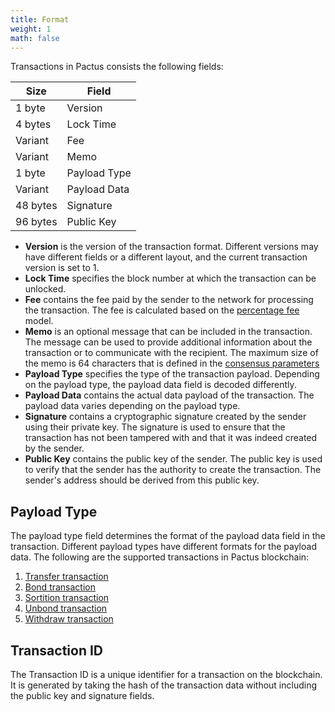 ```yaml
---
title: Format
weight: 1
math: false
---
```


Transactions in Pactus consists the following fields:

| Size     | Field        |
| -------- | ------------ |
| 1 byte   | Version      |
| 4 bytes  | Lock Time    |
| Variant  | Fee          |
| Variant  | Memo         |
| 1 byte   | Payload Type |
| Variant  | Payload Data |
| 48 bytes | Signature    |
| 96 bytes | Public Key   |

- **Version** is the version of the transaction format. Different versions may have different fields or
  a different layout, and the current transaction version is set to 1.
- **Lock Time** specifies the block number at which the transaction can be unlocked.
- **Fee** contains the fee paid by the sender to the network for processing the transaction.
  The fee is calculated based on the [percentage fee](/docs/transaction/fee/) model.
- **Memo** is an optional message that can be included in the transaction.
  The message can be used to provide additional information about the transaction or to communicate with the recipient.
  The maximum size of the memo is 64 characters that is defined in the
  [consensus parameters](/docs/consensus/parameters/)
- **Payload Type** specifies the type of the transaction payload.
  Depending on the payload type, the payload data field is decoded differently.
- **Payload Data** contains the actual data payload of the transaction.
  The payload data varies depending on the payload type.
- **Signature** contains a cryptographic signature created by the sender using their private key.
  The signature is used to ensure that the transaction has not been tampered with and that it was indeed created by the sender.
- **Public Key** contains the public key of the sender.
  The public key is used to verify that the sender has the authority to create the transaction.
  The sender's address should be derived from this public key.

## Payload Type

The payload type field determines the format of the payload data field in the transaction.
Different payload types have different formats for the payload data.
The following are the supported transactions in Pactus blockchain:

1. [Transfer transaction](/docs/transaction/transfer)
2. [Bond transaction](/docs/transaction/bond)
3. [Sortition transaction](/docs/transaction/sortition)
4. [Unbond transaction](/docs/transaction/unbond)
5. [Withdraw transaction](/docs/transaction/withdraw)

## Transaction ID

The Transaction ID is a unique identifier for a transaction on the blockchain.
It is generated by taking the hash of the transaction data without including the public key and signature fields.
